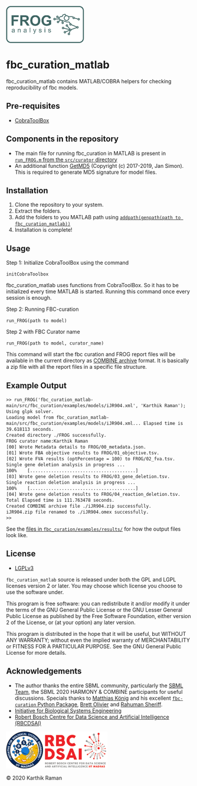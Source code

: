 <img title="FROG logo" src="https://github.com/RamanLab/fbc_curation_matlab/blob/main/FROG_analysis_white_BG_outline.svg" height="100">


# fbc_curation_matlab
fbc_curation_matlab contains MATLAB/COBRA helpers for checking reproducibility of fbc models.

## Pre-requisites
* [CobraToolBox](https://opencobra.github.io/cobratoolbox/stable/installation.html)

## Components in the repository
* The main file for running fbc_curation in MATLAB is present in [`run_FROG.m` from the `src/curator` directory](https://github.com/RamanLab/fbc_curation_matlab/blob/main/src/fbc_curation/curator/run_FROG.m)
* An additional function [GetMD5](https://in.mathworks.com/matlabcentral/fileexchange/25921-getmd5) (Copyright (c) 2017-2019, Jan Simon). This is required to generate MD5 signature for model files.

## Installation
1. Clone the repository to your system.
2. Extract the folders.
3. Add the folders to you MATLAB path using [`addpath(genpath(path to fbc_curation_matlab))`](https://www.mathworks.com/help/matlab/ref/addpath.html)
4. Installation is complete!

## Usage
Step 1: Initialize CobraToolBox using the command 
```
initCobraToolbox
```
fbc_curation_matlab uses functions from CobraToolBox. So it has to be initialized every time MATLAB is started. Running this command once every session is enough.

Step 2: Running FBC-curation
```
run_FROG(path to model)
```
Step 2 with FBC Curator name
```
run_FROG(path to model, curator_name)
```
This command will start the fbc curation and FROG report files will be available in the current directory as [COMBINE archive](https://co.mbine.org/documents/archive) format. It is basically a zip file with all the report files in a specific file structure.

## Example Output
```
>> run_FROG('fbc_curation_matlab-main/src/fbc_curation/examples/models/iJR904.xml', 'Karthik Raman');
Using glpk solver.
Loading model from fbc_curation_matlab-main/src/fbc_curation/examples/models/iJR904.xml... Elapsed time is 39.618113 seconds.
Created directory ./FROG successfully.
FROG curator name:Karthik Raman
[00] Wrote Metadata details to FROG/00_metadata.json.
[01] Wrote FBA objective results to FROG/01_objective.tsv.
[02] Wrote FVA results (optPercentage = 100) to FROG/02_fva.tsv.
Single gene deletion analysis in progress ...
100%    [........................................]
[03] Wrote gene deletion results to FROG/03_gene_deletion.tsv.
Single reaction deletion analysis in progress ...
100%    [........................................]
[04] Wrote gene deletion results to FROG/04_reaction_deletion.tsv.
Total Elapsed time is 111.763478 seconds.
Created COMBINE archive file ./iJR904.zip successfully.
iJR904.zip file renamed to ./iJR904.omex successfully.
>> 
```
See the [files in `fbc_curation/examples/results/`](https://github.com/RamanLab/fbc_curation_matlab/tree/main/src/fbc_curation/examples/results) for how the output files look like.

## License

* [LGPLv3](http://opensource.org/licenses/LGPL-3.0)

``fbc_curation_matlab`` source is released under both the GPL and LGPL licenses version 2 or
later. You may choose which license you choose to use the software under.

This program is free software: you can redistribute it and/or modify it under
the terms of the GNU General Public License or the GNU Lesser General Public
License as published by the Free Software Foundation, either version 2 of the
License, or (at your option) any later version.

This program is distributed in the hope that it will be useful, but WITHOUT ANY
WARRANTY; without even the implied warranty of MERCHANTABILITY or FITNESS FOR A
PARTICULAR PURPOSE. See the GNU General Public License for more details.


## Acknowledgements

* The author thanks the entire SBML community, particularly the [SBML Team](https://github.com/sbmlteam), the SBML 2020 HARMONY & COMBINE participants for useful discussions. Specials thanks to [Matthias König](https://github.com/matthiaskoenig) and his excellent [`fbc-curation` Python Package](https://github.com/matthiaskoenig/fbc_curation), [Brett Olivier](https://github.com/bgoli) and [Rahuman Sheriff](https://www.ebi.ac.uk/about/people/rahuman-sheriff).
* [Initiative for Biological Systems Engineering](https://ibse.iitm.ac.in/)
* [Robert Bosch Centre for Data Science and Artificial Intelligence (RBCDSAI)](https://rbcdsai.iitm.ac.in/)

<img title="IBSE logo" src="https://github.com/RBC-DSAI-IITM/rbc-dsai-iitm.github.io/blob/master/images/IBSE_logo.png" height="100"><img title="RBC-DSAI logo" src="https://github.com/RBC-DSAI-IITM/rbc-dsai-iitm.github.io/blob/master/images/logo.jpg" height="100">

© 2020 Karthik Raman
